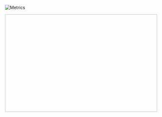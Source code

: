 ![Metrics](https://metrics.lecoq.io/NicolasCastagnola)

<p><img aling="right" tsrc="https://github.com/NicolasCastagnola/NicolasCastagnola/blob/main/Resources/donut.gif" width="500" height="320"/></p>